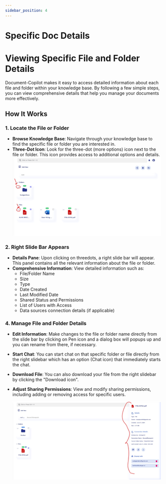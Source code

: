 ```yaml
---
sidebar_position: 4
---
```


# Specific Doc Details

# Viewing Specific File and Folder Details

Document-Copilot makes it easy to access detailed information about each file and folder within your knowledge base. By following a few simple steps, you can view comprehensive details that help you manage your documents more effectively.

## How It Works

### 1. Locate the File or Folder

- **Browse Knowledge Base**: Navigate through your knowledge base to find the specific file or folder you are interested in.
- **Three-Dot Icon**: Look for the three-dot (more options) icon next to the file or folder. This icon provides access to additional options and details.
  ![threedotfilenfolder](../../static/img/co-pilot/threedotsfilesnfolders.jpg)

### 2. Right Slide Bar Appears

- **Details Pane**: Upon clicking on threedots, a right slide bar will appear. This panel contains all the relevant information about the file or folder.
- **Comprehensive Information**: View detailed information such as:
  - File/Folder Name
  - Size
  - Type
  - Date Created
  - Last Modified Date
  - Shared Status and Permissions
  - List of Users with Access
  - Data sources connection details (if applicable)

### 4. Manage File and Folder Details

- **Edit Information**: Make changes to the file or folder name directly from the slide bar by clicking on Pen icon and a dialog box will popups up and you can rename from there, if necessary.
- **Start Chat**: You can start chat on that specific folder or file directly from the right slidebar which has an option (Chat icon) that immediately starts the chat.
- **Download File**: You can also download your file from the right slidebar by clicking the "Download icon".
- **Adjust Sharing Permissions**: View and modify sharing permissions, including adding or removing access for specific users.

  ![manaagedetails](../../static/img/co-pilot/rightslidebar.jpg)
